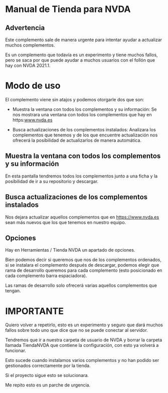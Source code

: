# Manual de Tienda para NVDA
## Advertencia

Este complemento sale de manera urgente para intentar ayudar a actualizar muchos complementos.

Es un complemento que todavía es un experimento y tiene muchos fallos, pero se saca por que puede ayudar a muchos usuarios con el follón que hay con NVDA 2021.1.

# Modo de uso

El complemento viene sin atajos y podemos otorgarle dos que son:

* Muestra la ventana con todos los complementos y su información: Se nos mostrara una ventana con todos los complementos que hay en https:www.nvda.es

* Busca actualizaciones de los complementos instalados: Analizara los complementos que tenemos y de los que encuentre actualización nos ofrecerá la posibilidad de actualizarlos de manera automática.

## Muestra la ventana con todos los complementos y su información

En esta pantalla tendremos todos los complementos junto a una ficha y la posibilidad de ir a su repositorio y descargar.

##  Busca actualizaciones de los complementos instalados

Nos dejara actualizar aquellos complementos que en https://www.nvda.es sean más nuevos que los que tenemos en nuestro equipo.

## Opciones

Hay en Herramientas / Tienda NVDA un apartado de opciones.

Bien podemos decir si queremos que nos de los complementos ordenados, si se instalara el complemento después de descargar, podemos elegir que rama de desarrollo queremos para cada complemento (esto posicionado en cada complemento barra espaciadora).

Las ramas de desarrollo solo ofrecerá varias aquellos complementos que tengan.

# IMPORTANTE

Quiero volver a repetirlo, esto es un experimento y seguro que dará muchos fallos sobre todo uno que dice que no se puede conectar al servidor.

Tendremos que ir a nuestra carpeta de usuario de NVDA y borrar la carpeta llamada TiendaNVDA que contiene la configuración, con esto ya volverá a funcionar.

Esto sucede cuando instalamos varios complementos y no han podido ser gestionados correctamente por la tienda.

Si el proyecto sigue esto se solucionara.

Me repito esto es un parche de urgencia.

